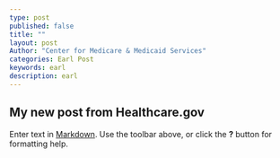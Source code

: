 ```yaml
---
type: post
published: false
title: ""
layout: post
Author: "Center for Medicare & Medicaid Services"
categories: Earl Post
keywords: earl
description: earl
---
```


## My new post from Healthcare.gov

Enter text in [Markdown](http://daringfireball.net/projects/markdown/). Use the toolbar above, or click the **?** button for formatting help.
